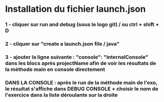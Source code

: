 # Installation du fichier launch.json #

### 1 - cliquer sur run and debug (sous le logo git) / ou ctrl + shift + D ###
### 2 - cliquer sur "create a launch.json file / java" ###
### 3 - ajouter la ligne suivante :  "console": "internalConsole" dans les blocs après projectName afin de voir les résultats de la méthode main en console directement ###

### DANS LA CONSOLE : après le run de la méthode main de l'exo, le résultat s'affiche dans DEBUG CONSOLE + choisir le nom de l'exercice dans la liste déroulante sur la droite ###





